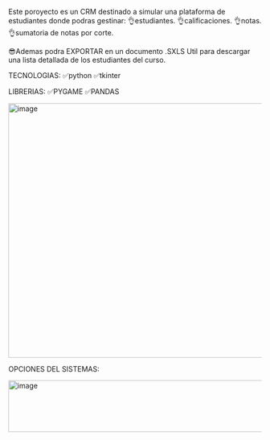 Este poroyecto es un CRM destinado a simular una plataforma de estudiantes donde podras gestinar:
👌estudiantes.
👌calificaciones.
👌notas. 
👌sumatoria de notas por corte.

😎Ademas podra EXPORTAR en un documento .SXLS 
Util para descargar una lista detallada de los estudiantes del curso.  

TECNOLOGIAS:
✅python 
✅tkinter

LIBRERIAS:
✅PYGAME
✅PANDAS



<img width="1627" height="506" alt="image" src="https://github.com/user-attachments/assets/e59a42fa-c3c4-4542-a472-d1832cc5c174" />
 
OPCIONES DEL SISTEMAS:

<img width="1054" height="103" alt="image" src="https://github.com/user-attachments/assets/460f8659-ab19-4613-b79a-1515f844b3c8" />
